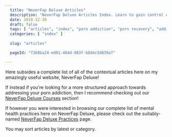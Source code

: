 ```yaml
---
  title: "NeverFap Deluxe Articles"
  description: "NeverFap Deluxe Articles Index. Learn to gain control over your porn addiction through our context and practice artices."
  date: 2018-12-30
  draft: false
  tags: [ "articles", "index", "porn addiction", "porn recovery", "addiction recovery", "addiction", "awareness", "nofap", "neverfap", "neverfap deluxe" ]
  categories: [ "index" ]
  
  slug: "articles"

  pageId: "7268ba24-ed01-464d-983f-b8d4c5d839a7"

---
```


Here subsides a complete list of all of the contextual articles here on my amazingly useful website, NeverFap Deluxe!

If instead if you're looking for a more structured approach towards addressing your porn addiction, then I recommend checking out our <a class="link" href="https://neverfapdeluxe.com/courses">NeverFap Deluxe Courses</a> section!

If however you were interested in browsing our complete list of mental health practices here on NeverFap Deluxe, please check out the suitably-named <a class="link" href="https://neverfapdeluxe.com/practices">NeverFap Deluxe Practices</a> page.

You may sort articles by latest or category.

